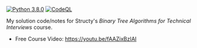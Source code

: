 [![Python 3.8.0](https://img.shields.io/badge/python-3.8+-blue.svg)](https://www.python.org/downloads/release/python-380/)
[![CodeQL](https://github.com/plasticuproject/binary-tree-algo-course/actions/workflows/codeql.yml/badge.svg)](https://github.com/plasticuproject/binary-tree-algo-course/actions/workflows/codeql.yml)

My solution code/notes for Structy's _Binary Tree Algorithms for Technical Interviews_ course.

- Free Course Video: https://youtu.be/fAAZixBzIAI
